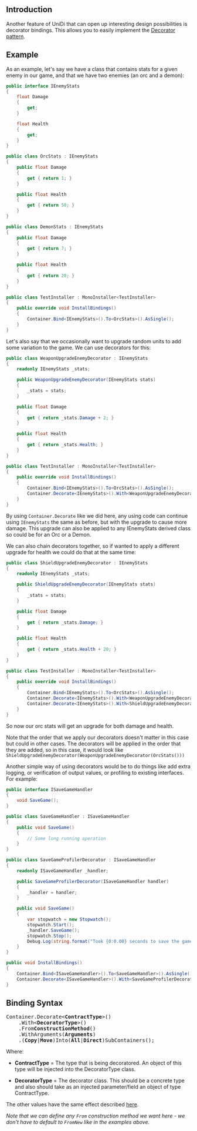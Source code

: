 ## Introduction 

Another feature of UniDi that can open up interesting design possibilities is decorator bindings.  This allows you to easily implement the [Decorator pattern](https://en.wikipedia.org/wiki/Decorator_pattern).

## Example

As an example, let's say we have a class that contains stats for a given enemy in our game, and that we have two enemies (an orc and a demon):

```csharp
public interface IEnemyStats
{
    float Damage
    {
        get;
    }

    float Health
    {
        get;
    }
}

public class OrcStats : IEnemyStats
{
    public float Damage
    {
        get { return 1; }
    }

    public float Health
    {
        get { return 50; }
    }
}

public class DemonStats : IEnemyStats
{
    public float Damage
    {
        get { return 7; }
    }

    public float Health
    {
        get { return 20; }
    }
}

public class TestInstaller : MonoInstaller<TestInstaller>
{
    public override void InstallBindings()
    {
        Container.Bind<IEnemyStats>().To<OrcStats>().AsSingle();
    }
}
```

Let's also say that we occasionally want to upgrade random units to add some variation to the game.  We can use decorators for this:

```csharp
public class WeaponUpgradeEnemyDecorator : IEnemyStats
{
    readonly IEnemyStats _stats;

    public WeaponUpgradeEnemyDecorator(IEnemyStats stats)
    {
        _stats = stats;
    }

    public float Damage
    {
        get { return _stats.Damage + 2; }
    }

    public float Health
    {
        get { return _stats.Health; }
    }
}

public class TestInstaller : MonoInstaller<TestInstaller>
{
    public override void InstallBindings()
    {
        Container.Bind<IEnemyStats>().To<OrcStats>().AsSingle();
        Container.Decorate<IEnemyStats>().With<WeaponUpgradeEnemyDecorator>();
    }
}
```

By using `Container.Decorate` like we did here, any using code can continue using `IEnemyStats` the same as before, but with the upgrade to cause more damage.  This upgrade can also be applied to any IEnemyStats derived class so could be for an Orc or a Demon.

We can also chain decorators together, so if wanted to apply a different upgrade for health we could do that at the same time:

```csharp
public class ShieldUpgradeEnemyDecorator : IEnemyStats
{
    readonly IEnemyStats _stats;

    public ShieldUpgradeEnemyDecorator(IEnemyStats stats)
    {
        _stats = stats;
    }

    public float Damage
    {
        get { return _stats.Damage; }
    }

    public float Health
    {
        get { return _stats.Health + 20; }
    }
}

public class TestInstaller : MonoInstaller<TestInstaller>
{
    public override void InstallBindings()
    {
        Container.Bind<IEnemyStats>().To<OrcStats>().AsSingle();
        Container.Decorate<IEnemyStats>().With<WeaponUpgradeEnemyDecorator>();
        Container.Decorate<IEnemyStats>().With<ShieldUpgradeEnemyDecorator>();
    }
}
```

So now our orc stats will get an upgrade for both damage and health.

Note that the order that we apply our decorators doesn't matter in this case but could in other cases.  The decorators will be applied in the order that they are added, so in this case, it would look like `ShieldUpgradeEnemyDecorator(WeaponUpgradeEnemyDecorator(OrcStats()))`

Another simple way of using decorators would be to do things like add extra logging, or verification of output values, or profiling to existing interfaces.  For example:

```csharp
public interface ISaveGameHandler
{
    void SaveGame();
}

public class SaveGameHandler : ISaveGameHandler
{
    public void SaveGame()
    {
        // Some long running operation
    }
}

public class SaveGameProfilerDecorator : ISaveGameHandler
{
    readonly ISaveGameHandler _handler;

    public SaveGameProfilerDecorator(ISaveGameHandler handler)
    {
        _handler = handler;
    }

    public void SaveGame()
    {
        var stopwatch = new Stopwatch();
        stopwatch.Start();
        _handler.SaveGame();
        stopwatch.Stop();
        Debug.Log(string.format("Took {0:0.00} seconds to save the game!", stopwatch.Elapsed.TotalSeconds));
    }
}

public void InstallBindings()
{
    Container.Bind<ISaveGameHandler>().To<SaveGameHandler>().AsSingle();
    Container.Decorate<ISaveGameHandler>().With<SaveGameProfilerDecorator>();
}
```

## Binding Syntax

<pre>
Container.Decorate&lt;<b>ContractType</b>&gt;()
    .With&lt;<b>DecoratorType</b>&gt;()
    .From<b>ConstructionMethod</b>()
    .WithArguments(<b>Arguments</b>)
    .(<b>Copy</b>|<b>Move</b>)Into(<b>All</b>|<b>Direct</b>)SubContainers();
</pre>

Where: 

* **ContractType** = The type that is being decoratored.  An object of this type will be injected into the DecoratorType class.

* **DecoratorType** = The decorator class.  This should be a concrete type and also should take as an injected parameter/field an object of type ContractType.

The other values have the same effect described [here](../Basic%20Principles/Binding#the-bind-command-in-full).

_Note that we can define any `From` construction method we want here - we don't have to default to `FromNew` like in the examples above._
